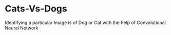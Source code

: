 # Cats-Vs-Dogs
Identifying a particular Image is of Dog or Cat with the help of Convolutional Neural Network
